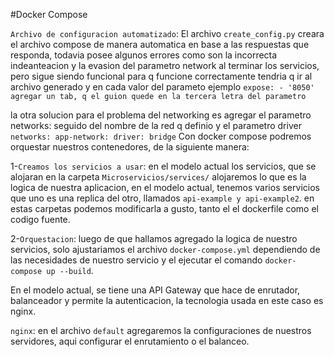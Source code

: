 #Docker Compose




`Archivo de configuracion automatizado`: El archivo 
`create_config.py` creara el archivo compose de manera automatica en base a las respuestas que responda, todavia posee algunos errores como son la incorrecta indeanteacion y la evasion del parametro network al terminar los servicios, pero sigue siendo funcional para q funcione correctamente tendria q ir al archivo generado y en cada valor del parameto ejemplo `expose:
   									 - '8050'  agregar un tab, q el guion quede en la tercera letra del parametro`

la otra solucion para el problema del networking es agregar el parametro networks: seguido del nombre de la red q definio y el parametro driver
`
networks:
  app-network:
    driver: bridge
`
Con docker compose podremos orquestar nuestros contenedores, de la siguiente manera:

1-`Creamos los servicios a usar`: en el modelo actual los servicios, que se alojaran en la carpeta `Microservicios/services/` alojaremos lo que es la logica de nuestra aplicacion, en el modelo actual, tenemos varios servicios que uno es una replica del otro, llamados `api-example y api-example2`.
en estas carpetas podemos modificarla a gusto, tanto el el dockerfile como el codigo fuente.

2-`Orquestacion`: luego de que hallamos agregado la logica de nuestro servicios, solo ajustariamos el archivo `docker-compose.yml` dependiendo de las necesidades de nuestro servicio y el ejecutar el comando `docker-compose up --build`.

En el modelo actual, se tiene una API Gateway que hace de enrutador, balanceador y permite la autenticacion, la tecnologia usada en este caso es nginx.

`nginx`: en el archivo `default` agregaremos la configuraciones de nuestros servidores, aqui configurar el enrutamiento o el balanceo.